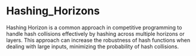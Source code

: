 # Hashing_Horizons
Hashing Horizon is a common approach in competitive programming to handle hash collisions effectively by hashing across multiple horizons or layers. This approach can increase the robustness of hash functions when dealing with large inputs, minimizing the probability of hash collisions.
